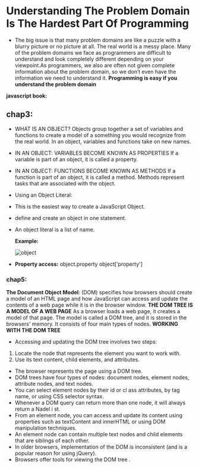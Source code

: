 # Understanding The Problem Domain Is The Hardest Part Of Programming

- The big issue is that many problem domains are like a puzzle with a blurry picture or no picture at all.
  The real world is a messy place.  Many of the problem domains we face as programmers are difficult to
  understand and look completely different depending on your viewpoint.As programmers, we also are often
  not given complete information about the problem domain, so we don’t even have the information we need to understand it.
**Programming is easy if you understand the problem domain**

**javascript book:**
## chap3:

- WHAT IS AN OBJECT?
  Objects group together a set of variables and functions to create a model of a something you would recognize
  from the real world. In an object, variables and functions take on new names.

- IN AN OBJECT: VARIABLES BECOME KNOWN AS PROPERTIES If a variable is part of an object, it is called a
  property.

- IN AN OBJECT: FUNCTIONS BECOME KNOWN AS METHODS If a function is part of an object, it is called a method.
  Methods represent tasks that are associated with the object.

- Using an Object Literal:
- This is the easiest way to create a JavaScript Object.
- define and create an object in one statement.
- An object literal is a list of name.

  **Example:**

  ![object](https://encrypted-tbn0.gstatic.com/images?q=tbn:ANd9GcTBd3OT2JANly_EQTRnkaXgc8n4dcGHVEBd1w&usqp=CAU)

- **Property access:**
  object.property
  object['property']

### chap5:

**The Document Object Model**:  (DOM) specifies how browsers should create a model of an HTML
  page and how JavaScript can access and update the contents of a web page while it is in the browser window.
**THE DOM TREE IS A MODEL OF A WEB PAGE**  As a browser loads a web page, it creates a model of that page.
  The model is called a DOM tree, and it is stored in the browsers' memory. It consists of four main types of nodes.
**WORKING WITH THE DOM TREE**

- Accessing and updating the DOM tree involves two steps:
1. Locate the node that represents the element you want to work with.
2. Use its text content, child elements, and attributes.

- The browser represents the page using a DOM tree.
- DOM trees have four types of nodes: document nodes, element nodes, attribute nodes, and text nodes.
- You can select element nodes by their id or cl ass attributes, by tag name, or using CSS selector syntax.
- Whenever a DOM query can return more than one node, it will always return a Nadel i st.
- From an element node, you can access and update its content using properties such as textContent and
  innerHTML or using DOM manipulation techniques.
- An element node can contain multiple text nodes and child elements that are siblings of each other.
- In older browsers, implementation of the DOM is inconsistent (and is a popular reason for using jQuery).
- Browsers offer tools for viewing the DOM tree .